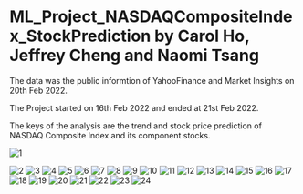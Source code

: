 # ML_Project_NASDAQCompositeIndex_StockPrediction by Carol Ho, Jeffrey Cheng and Naomi Tsang

The data was the public informtion of YahooFinance and Market Insights on 20th Feb 2022.

The Project started on 16th Feb 2022 and ended at 21st Feb 2022.

The keys of the analysis are the trend and stock price prediction of NASDAQ Composite Index and its component stocks.

![1](https://user-images.githubusercontent.com/97008731/226817472-38c8c222-c103-46b4-94f4-bb33fed9e7f7.png)

![2](https://user-images.githubusercontent.com/97008731/226817475-06b42196-0d84-4888-bfa3-0205c8906341.png)
![3](https://user-images.githubusercontent.com/97008731/226817482-b50be1e4-b3dd-4c36-b12e-5ae14c9e48aa.png)
![4](https://user-images.githubusercontent.com/97008731/226817488-9f70c403-ff57-4ad6-b94a-8fa42c9a0320.png)
![5](https://user-images.githubusercontent.com/97008731/226817502-35f24e44-abeb-4998-93e4-53d91d0c3927.png)
![6](https://user-images.githubusercontent.com/97008731/226817514-76e9a03f-a4c4-4464-84f4-ac167a31b0b8.png)
![7](https://user-images.githubusercontent.com/97008731/226817522-790e8f7f-f727-4315-9b18-3209e1485442.png)
![8](https://user-images.githubusercontent.com/97008731/226817530-4192a687-d6a6-48a1-9e8d-93779be4caf4.png)
![9](https://user-images.githubusercontent.com/97008731/226817537-90330eda-ea40-48be-ba55-b67ff6f7ed58.png)
![10](https://user-images.githubusercontent.com/97008731/226817541-6a27b8df-79d8-4c8d-a4f1-045b853c64d1.png)
![11](https://user-images.githubusercontent.com/97008731/226817548-1cf83630-671f-4173-9c77-7f9bf80ba82d.png)
![12](https://user-images.githubusercontent.com/97008731/226817554-dc7b28fc-cb68-4799-888c-59dbbe6befd9.png)
![13](https://user-images.githubusercontent.com/97008731/226817573-57517a00-2f78-4154-9255-ebc4f12dde4d.png)
![14](https://user-images.githubusercontent.com/97008731/226817577-66f124a1-3c68-46b8-9909-90dd87d8a53a.png)
![15](https://user-images.githubusercontent.com/97008731/226817583-28d85833-20b7-4980-bccb-169c7f45f184.png)
![16](https://user-images.githubusercontent.com/97008731/226817587-1dc213b0-c78b-4916-9c40-6cd9c819dd75.png)
![17](https://user-images.githubusercontent.com/97008731/226817597-4858b01a-0fce-4640-a393-58b81d88010f.png)
![18](https://user-images.githubusercontent.com/97008731/226817601-03b154da-28fd-4cf8-869b-41477eb2cf4e.png)
![19](https://user-images.githubusercontent.com/97008731/226817609-6d8fef78-b707-42dd-9abd-362c4cfb3953.png)
![20](https://user-images.githubusercontent.com/97008731/226817613-cb1df3a7-5ce6-4558-b114-84c3f50560fb.png)
![21](https://user-images.githubusercontent.com/97008731/226817651-263b92c9-de0c-4453-bf46-c7d3da67c50c.png)
![22](https://user-images.githubusercontent.com/97008731/226817675-3940abd6-62dc-45f6-892e-bffa6720ce9a.png)
![23](https://user-images.githubusercontent.com/97008731/226817709-a8683c13-9b86-4cf0-bf15-6ea99fd22666.png)
![24](https://user-images.githubusercontent.com/97008731/226817741-560b5699-263f-49fa-b8a9-1ac0057648cc.png)




